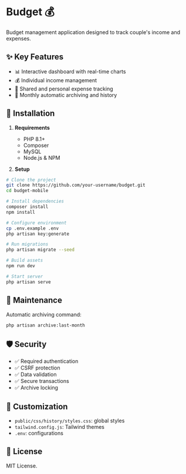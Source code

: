 # Budget 💰

Budget management application designed to track couple's income and expenses.

## ✨ Key Features

- 📊 Interactive dashboard with real-time charts
- 💰 Individual income management
- 💸 Shared and personal expense tracking
- 📅 Monthly automatic archiving and history

## 🚀 Installation

1. **Requirements**
   - PHP 8.1+
   - Composer
   - MySQL
   - Node.js & NPM

2. **Setup**
```bash
# Clone the project
git clone https://github.com/your-username/budget.git
cd budget-mobile

# Install dependencies
composer install
npm install

# Configure environment
cp .env.example .env
php artisan key:generate

# Run migrations
php artisan migrate --seed

# Build assets
npm run dev

# Start server
php artisan serve
```

## 🔧 Maintenance

Automatic archiving command:
```bash
php artisan archive:last-month
```

## 🛡️ Security

- ✅ Required authentication
- ✅ CSRF protection
- ✅ Data validation
- ✅ Secure transactions
- ✅ Archive locking

## 🎨 Customization

- `public/css/history/styles.css`: global styles
- `tailwind.config.js`: Tailwind themes
- `.env`: configurations

## 📝 License

MIT License.
